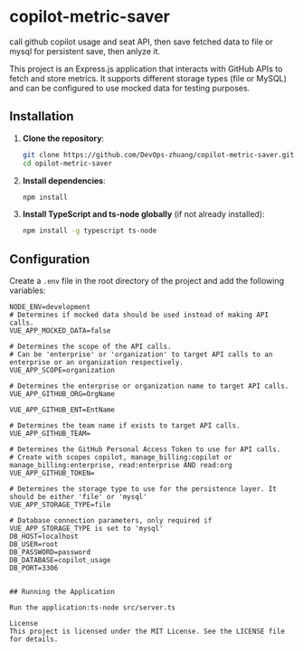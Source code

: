 # copilot-metric-saver
call github copilot usage and seat API, then save fetched data to file  or mysql for persistent save, then anlyze it.

This project is an Express.js application that interacts with GitHub APIs to fetch and store metrics. It supports different storage types (file or MySQL) and can be configured to use mocked data for testing purposes.

## Installation

1. **Clone the repository**:
    ```sh
    git clone https://github.com/DevOps-zhuang/copilot-metric-saver.git
    cd opilot-metric-saver
    ```

2. **Install dependencies**:
    ```sh
    npm install
    ```

3. **Install TypeScript and ts-node globally** (if not already installed):
    ```sh
    npm install -g typescript ts-node
    ```

## Configuration

Create a `.env` file in the root directory of the project and add the following variables:

```properties
NODE_ENV=development
# Determines if mocked data should be used instead of making API calls.
VUE_APP_MOCKED_DATA=false

# Determines the scope of the API calls. 
# Can be 'enterprise' or 'organization' to target API calls to an enterprise or an organization respectively.
VUE_APP_SCOPE=organization

# Determines the enterprise or organization name to target API calls.
VUE_APP_GITHUB_ORG=OrgName

VUE_APP_GITHUB_ENT=EntName

# Determines the team name if exists to target API calls.
VUE_APP_GITHUB_TEAM=

# Determines the GitHub Personal Access Token to use for API calls.
# Create with scopes copilot, manage_billing:copilot or manage_billing:enterprise, read:enterprise AND read:org
VUE_APP_GITHUB_TOKEN=

# Determines the storage type to use for the persistence layer. It should be either 'file' or 'mysql'
VUE_APP_STORAGE_TYPE=file

# Database connection parameters, only required if VUE_APP_STORAGE_TYPE is set to 'mysql'
DB_HOST=localhost
DB_USER=root
DB_PASSWORD=password
DB_DATABASE=copilot_usage
DB_PORT=3306


## Running the Application

Run the application:ts-node src/server.ts

License
This project is licensed under the MIT License. See the LICENSE file for details.
